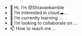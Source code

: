 - 👋 Hi, I’m @Shravankamble
- 👀 I’m interested in cloud☁...
- 🌱 I’m currently learning ...
- 💞️ I’m looking to collaborate on ...
- 📫 How to reach me ...

<!---
Shravankamble/Shravankamble is a ✨ special ✨ repository because its `README.md` (this file) appears on your GitHub profile.
You can click the Preview link to take a look at your changes.
--->
